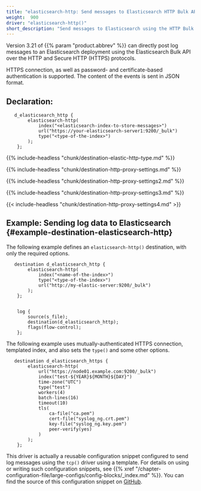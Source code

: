 ```yaml
---
title: "elasticsearch-http: Send messages to Elasticsearch HTTP Bulk API"
weight:  900
driver: "elasticsearch-http()"
short_description: "Send messages to Elasticsearch using the HTTP Bulk API"
---
```

<!-- DISCLAIMER: This file is based on the syslog-ng Open Source Edition documentation https://github.com/balabit/syslog-ng-ose-guides/commit/2f4a52ee61d1ea9ad27cb4f3168b95408fddfdf2 and is used under the terms of The syslog-ng Open Source Edition Documentation License. The file has been modified by Axoflow. -->

Version 3.21 of {{% param "product.abbrev" %}} can directly post log messages to an Elasticsearch deployment using the Elasticsearch Bulk API over the HTTP and Secure HTTP (HTTPS) protocols.

HTTPS connection, as well as password- and certificate-based authentication is supported. The content of the events is sent in JSON format.


## Declaration:

```shell
   d_elasticsearch_http {
        elasticsearch-http(
            index("<elasticsearch-index-to-store-messages>")
            url("https://your-elasticsearch-server1:9200/_bulk")
            type("<type-of-the-index>")
        );
    };
```


{{% include-headless "chunk/destination-elastic-http-type.md" %}}

{{% include-headless "chunk/destination-http-proxy-settings.md" %}}

{{% include-headless "chunk/destination-http-proxy-settings2.md" %}}

{{% include-headless "chunk/destination-http-proxy-settings3.md" %}}

{{< include-headless "chunk/destination-http-proxy-settings4.md" >}}


## Example: Sending log data to Elasticsearch {#example-destination-elasticsearch-http}

The following example defines an `elasticsearch-http()` destination, with only the required options.

```shell
   destination d_elasticsearch_http {
        elasticsearch-http(
            index("<name-of-the-index>")
            type("<type-of-the-index>")
            url("http://my-elastic-server:9200/_bulk")
        );
    };
    
    
    log {
        source(s_file);
        destination(d_elasticsearch_http);
        flags(flow-control);
    };
```

The following example uses mutually-authenticated HTTPS connection, templated index, and also sets the `type()` and some other options.

```shell
   destination d_elasticsearch_https {
        elasticsearch-http(
            url("https://node01.example.com:9200/_bulk")
            index("test-${YEAR}${MONTH}${DAY}")
            time-zone("UTC")
            type("test")
            workers(4)
            batch-lines(16)
            timeout(10)
            tls(
                ca-file("ca.pem")
                cert-file("syslog_ng.crt.pem")
                key-file("syslog_ng.key.pem")
                peer-verify(yes)
            )
        );
    };
```


This driver is actually a reusable configuration snippet configured to send log messages using the `tcp()` driver using a template. For details on using or writing such configuration snippets, see {{% xref "/chapter-configuration-file/large-configs/config-blocks/_index.md" %}}. You can find the source of this configuration snippet on [GitHub](https://github.com/syslog-ng/syslog-ng/tree/master/scl/elasticsearch).
